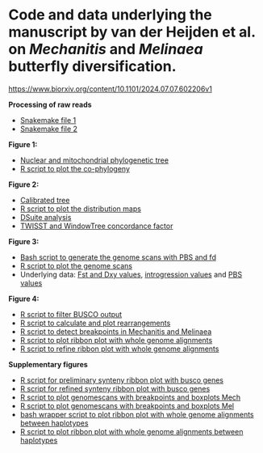 # Code and data underlying the manuscript by van der Heijden et al. on _Mechanitis_ and _Melinaea_ butterfly diversification.

https://www.biorxiv.org/content/10.1101/2024.07.07.602206v1

**Processing of raw reads**
- [Snakemake file 1](https://github.com/rapidspeciation/mechanitis_melinaea/blob/main/scripts/snakefile%20step1)
- [Snakemake file 2](https://github.com/rapidspeciation/mechanitis_melinaea/blob/main/scripts/snakefile%20step2)

**Figure 1:**
- [Nuclear and mitochondrial phylogenetic tree](https://github.com/rapidspeciation/mechanitis_melinaea/blob/main/scripts/phylogenetics)
- [R script to plot the co-phylogeny](https://github.com/rapidspeciation/mechanitis_melinaea/blob/main/scripts/cophylo%20plot.R)

**Figure 2:**
- [Calibrated tree](https://github.com/rapidspeciation/mechanitis_melinaea/blob/main/scripts/phylogenetics)
- [R script to plot the distribution maps](https://github.com/rapidspeciation/mechanitis_melinaea/blob/main/scripts/distribution_maps.R)
- [DSuite analysis](https://github.com/rapidspeciation/mechanitis_melinaea/blob/main/scripts/DSuite.sh)
- [TWISST and WindowTree concordance factor](https://github.com/rapidspeciation/mechanitis_melinaea/blob/main/scripts/WindowTree%2BTWISST.sh)

**Figure 3:**
- [Bash script to generate the genome scans with PBS and fd](https://github.com/rapidspeciation/mechanitis_melinaea/tree/main/scripts/nesaea_introgression_PBS.sh)
- [R script to plot the genome scans](https://github.com/rapidspeciation/mechanitis_melinaea/tree/main/Rscript_Mech.nesaea.r)
- Underlying data: [Fst and Dxy values](https://github.com/rapidspeciation/mechanitis_melinaea/tree/main/input/Mechanitis.nesaea.filtered.2000.Fst.Dxy.pi.csv), [introgression values](https://github.com/rapidspeciation/mechanitis_melinaea/tree/main/input/Mechanitis.nesaea.filtered.2000.fd.polBr_nes_lysBr_mess.csv) and [PBS values](https://github.com/rapidspeciation/mechanitis_melinaea/tree/main/input/polW_polB_nes.pbs)

**Figure 4:**
- [R script to filter BUSCO output](https://github.com/rapidspeciation/mechanitis_melinaea/tree/main/scripts/filter_busco_output.R)
- [R script to calculate and plot rearrangements](https://github.com/rapidspeciation/mechanitis_melinaea/tree/main/scripts/rearrangement_stats.Rmd)
- [R script to detect breakpoints in Mechanitis and Melinaea](https://github.com/rapidspeciation/mechanitis_melinaea/tree/main/scripts/breakpoints.Rmd)
- [R script to plot ribbon plot with whole genome alignments](https://github.com/rapidspeciation/mechanitis_melinaea/tree/main/scripts/Syntenyplotter_paf_multi.R)
- [R script to refine ribbon plot with whole genome alignments](https://github.com/rapidspeciation/mechanitis_melinaea/tree/main/scripts/Syntenyplotter_paf_refining_multi.R)

**Supplementary figures**
- [R script for preliminary synteny ribbon plot with busco genes](https://github.com/rapidspeciation/mechanitis_melinaea/tree/main/scripts/plot_synteny.R)
- [R script for refined synteny ribbon plot with busco genes](https://github.com/rapidspeciation/mechanitis_melinaea/tree/main/scripts/plot_synteny_fine_tuning.R)
- [R script to plot genomescans with breakpoints and boxplots Mech](https://github.com/rapidspeciation/mechanitis_melinaea/tree/main/scripts/genomescan_mec.Rmd)
- [R script to plot genomescans with breakpoints and boxplots Mel](https://github.com/rapidspeciation/mechanitis_melinaea/tree/main/scripts/genomescan_mel.Rmd)
- [bash wrapper script to plot ribbon plot with whole genome alignments between haplotypes](https://github.com/rapidspeciation/mechanitis_melinaea/tree/main/scripts/run_syntenyplotter.R)
- [R script to plot ribbon plot with whole genome alignments between haplotypes](https://github.com/rapidspeciation/mechanitis_melinaea/tree/main/scripts/Syntenyplotter_paf_v4.R)

